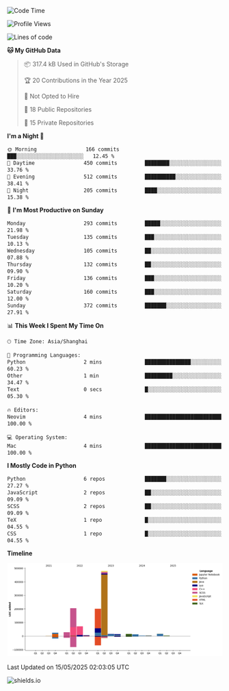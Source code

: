 <!--START_SECTION:waka-->
![Code Time](http://img.shields.io/badge/Code%20Time-434%20hrs%2053%20mins-blue)

![Profile Views](http://img.shields.io/badge/Profile%20Views-0-blue)

![Lines of code](https://img.shields.io/badge/From%20Hello%20World%20I%27ve%20Written-1.1%20million%20lines%20of%20code-blue)

**🐱 My GitHub Data** 

> 📦 317.4 kB Used in GitHub's Storage 
 > 
> 🏆 20 Contributions in the Year 2025
 > 
> 🚫 Not Opted to Hire
 > 
> 📜 18 Public Repositories 
 > 
> 🔑 15 Private Repositories 
 > 
**I'm a Night 🦉** 

```text
🌞 Morning                166 commits         ███░░░░░░░░░░░░░░░░░░░░░░   12.45 % 
🌆 Daytime                450 commits         ████████░░░░░░░░░░░░░░░░░   33.76 % 
🌃 Evening                512 commits         ██████████░░░░░░░░░░░░░░░   38.41 % 
🌙 Night                  205 commits         ████░░░░░░░░░░░░░░░░░░░░░   15.38 % 
```
📅 **I'm Most Productive on Sunday** 

```text
Monday                   293 commits         █████░░░░░░░░░░░░░░░░░░░░   21.98 % 
Tuesday                  135 commits         ███░░░░░░░░░░░░░░░░░░░░░░   10.13 % 
Wednesday                105 commits         ██░░░░░░░░░░░░░░░░░░░░░░░   07.88 % 
Thursday                 132 commits         ██░░░░░░░░░░░░░░░░░░░░░░░   09.90 % 
Friday                   136 commits         ███░░░░░░░░░░░░░░░░░░░░░░   10.20 % 
Saturday                 160 commits         ███░░░░░░░░░░░░░░░░░░░░░░   12.00 % 
Sunday                   372 commits         ███████░░░░░░░░░░░░░░░░░░   27.91 % 
```


📊 **This Week I Spent My Time On** 

```text
🕑︎ Time Zone: Asia/Shanghai

💬 Programming Languages: 
Python                   2 mins              ███████████████░░░░░░░░░░   60.23 % 
Other                    1 min               █████████░░░░░░░░░░░░░░░░   34.47 % 
Text                     0 secs              █░░░░░░░░░░░░░░░░░░░░░░░░   05.30 % 

🔥 Editors: 
Neovim                   4 mins              █████████████████████████   100.00 % 

💻 Operating System: 
Mac                      4 mins              █████████████████████████   100.00 % 
```

**I Mostly Code in Python** 

```text
Python                   6 repos             ███████░░░░░░░░░░░░░░░░░░   27.27 % 
JavaScript               2 repos             ██░░░░░░░░░░░░░░░░░░░░░░░   09.09 % 
SCSS                     2 repos             ██░░░░░░░░░░░░░░░░░░░░░░░   09.09 % 
TeX                      1 repo              █░░░░░░░░░░░░░░░░░░░░░░░░   04.55 % 
CSS                      1 repo              █░░░░░░░░░░░░░░░░░░░░░░░░   04.55 % 
```



**Timeline**

![Lines of Code chart](https://raw.githubusercontent.com/kopp4/kopp4/main/assets/bar_graph.png)


 Last Updated on 15/05/2025 02:03:05 UTC
<!--END_SECTION:waka-->
![shields.io](https://img.shields.io/github/commit-activity/w/kopp4/kopp4?color=g&label=abusing%20bot&style=flat-square)
